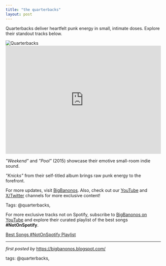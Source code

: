 ```yaml
---
title: "the quarterbacks"
layout: post
---
```

<!--Introductory Text-->
<p >Quarterbacks deliver heartfelt punk energy in small, intimate doses. Explore their standout tracks below.</p> <!--Featured Image-->
<div > <img alt="Quarterbacks" src="https://thefader-res.cloudinary.com/images/w_1440,c_limit,f_auto,q_auto:eco/dhbk9qqbnritixkaokqz/quarterbacks-gen-f.jpg" />
</div> <!--Spotify Playlist Embed-->
<div > <iframe allow="autoplay; clipboard-write; encrypted-media; fullscreen; picture-in-picture" allowfullscreen="" frameborder="0" height="352" loading="lazy" src="https://open.spotify.com/embed/playlist/5C0ryKH3U3GevggoiUye4H?utm_source=generator" width="100%"></iframe>
</div> <!--Song Information-->
<div > <p><em>"Weekend"</em> and <em>"Pool"</em> (2015) showcase their emotive small-room indie sound.</p> <p><em>"Knicks"</em> from their self-titled album brings raw punk energy to the forefront.</p>
</div> <!--Footer Links-->
<div > <p>For more updates, visit <a href="https://bigbanonos.blogspot.com/" target="_blank">BigBanonos</a>. Also, check out our <a href="https://www.youtube.com/@BigBanonos" target="_blank">YouTube</a> and <a href="https://x.com/bigbanonos" target="_blank">X/Twitter</a> channels for more exclusive content!</p>
</div> <!--Tags-->
<p>Tags: @quarterbacks,</p>


<!--Subscribe and Playlist Links-->
<div>
    <p>For more exclusive tracks not on Spotify, subscribe to <a href="https://www.youtube.com/@BigBanonos" target="_blank">BigBanonos on YouTube</a> and explore their curated playlist of the best songs <strong>#NotOnSpotify</strong>.</p>
    <p><a href="https://www.youtube.com/playlist?list=PLtuNtuTatqI0kFahUCbtbfenC_ET5O_tr" target="_blank">Best Songs #NotOnSpotify Playlist<br /></a></p></div>

<hr />

<p><em>first posted by</em> <a href="https://bigbanonos.blogspot.com/" rel="noopener" target="_new">https://bigbanonos.blogspot.com/</a></p>

<p>tags: @quarterbacks,</p>
